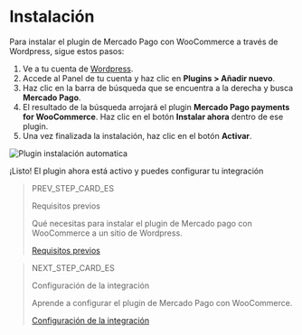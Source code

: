 # Instalación

Para instalar el plugin de Mercado Pago con WooCommerce a través de Wordpress, sigue estos pasos:

1. Ve a tu cuenta de [Wordpress](https://wordpress.com/).
2. Accede al Panel de tu cuenta y haz clic en **Plugins > Añadir nuevo**.
3. Haz clic en la barra de búsqueda que se encuentra a la derecha y busca **Mercado Pago**. 
4. El resultado de la búsqueda arrojará el plugin **Mercado Pago payments for WooCommerce**. Haz clic en el botón **Instalar ahora** dentro de ese plugin.
5. Una vez finalizada la instalación, haz clic en el botón **Activar**.

![Plugin instalación automatica](/images/woocomerce/es_automatic_install_02.gif)

¡Listo! El plugin ahora está activo y puedes configurar tu integración

> PREV_STEP_CARD_ES
>
> Requisitos previos
>
> Qué necesitas para instalar el plugin de Mercado pago con WooCommerce a un sitio de Wordpress.
>
> [Requisitos previos](/developers/es/docs/woocommerce/previous-requirements)

> NEXT_STEP_CARD_ES
>
> Configuración de la integración
>
> Aprende a configurar el plugin de Mercado Pago con WooCommerce.
>
> [Configuración de la integración](/developers/es/docs/woocommerce/integration-configuration)